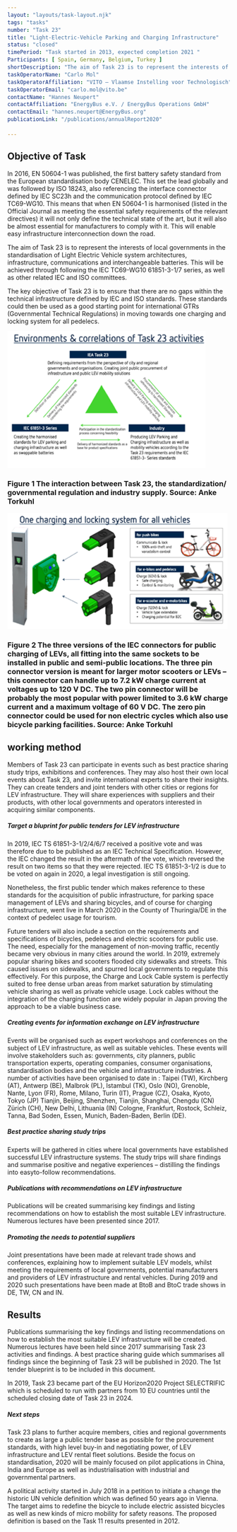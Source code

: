 ```yaml
---
layout: "layouts/task-layout.njk"
tags: "tasks"
number: "Task 23"
title: "Light-Electric-Vehicle Parking and Charging Infrastructure"
status: "closed"
timePeriod: "Task started in 2013, expected completion 2021 "
Participants: [ Spain, Germany, Belgium, Turkey ]
shortDescription: "The aim of Task 23 is to represent the interests of local governments in the standardisation of Light Electric Vehicle system architectures, infrastructure, communications and interchangeable batteries."
taskOperatorName: "Carlo Mol"
taskOperatorAffiliation: "VITO – Vlaamse Instelling voor Technologisch"
taskOperatorEmail: "carlo.mol@vito.be"
contactName: "Hannes Neupert"
contactAffiliation: "EnergyBus e.V. / EnergyBus Operations GmbH"
contactEmail: "hannes.neupert@EnergyBus.org"
publicationLink: "/publications/annualReport2020"

---
```


## Objective of Task
In 2016, EN 50604-1 was published, the first battery safety standard from the European standardisation body CENELEC. This set the lead globally and was followed by ISO 18243, also referencing the interface connector defined by IEC SC23h and the communication protocol defined by IEC TC69-WG10. This means that when EN 50604-1 is harmonised (listed in the Official Journal as meeting the essential safety requirements of the relevant directives) it will not only define the technical state of the art, but it will also be almost essential for manufacturers to comply with it. This will enable easy infrastructure interconnection down the road. 

The aim of Task 23 is to represent the interests of local governments in the standardisation of Light Electric Vehicle system architectures, infrastructure, communications and interchangeable batteries. This will be achieved through following the IEC TC69-WG10 61851-3-1/7 series, as well as other related IEC and ISO committees.  

The key objective of Task 23 is to ensure that there are no gaps within the technical infrastructure defined by IEC and ISO standards. These standards could then be used as a good starting point for international GTRs (Governmental Technical Regulations) in moving towards one charging and locking system for all pedelecs.  

![Objective of task 23](/assets/images/task23_figure_one.png)
### Figure 1 The interaction between Task 23, the standardization/ governmental regulation and industry supply. Source: Anke Torkuhl 

![Objective of task 23](/assets/images/task23_figure_two.png)
### Figure 2 The three versions of the IEC connectors for public charging of LEVs, all fitting into the same sockets to be installed in public and semi-public locations. The three pin connector version is meant for larger motor scooters or LEVs – this connector can handle up to 7.2 kW charge current at voltages up to 120 V DC. The two pin connector will be probably the most popular with power limited to 3.6 kW charge current and a maximum voltage of 60 V DC. The zero pin connector could be used for non electric cycles which also use bicycle parking facilities. Source: Anke Torkuhl 


## working method
Members of Task 23 can participate in events such as best practice sharing study trips, exhibitions and conferences. They may also host their own local events about Task 23, and invite international experts to share their insights. They can create tenders and joint tenders with other cities or regions for LEV infrastructure. They will share experiences with suppliers and their products, with other local governments and operators interested in acquiring similar components.  

##### Target a bluprint for public tenders for LEV infrastructure  

In 2019, IEC TS 61851-3-1/2/4/6/7 received a positive vote and was therefore due to be published as an IEC Technical Specification. However, the IEC changed the result in the aftermath of the vote, which reversed the result on two items so that they were rejected. IEC TS 61851-3-1/2 is due to be voted on again in 2020, a legal investigation is still ongoing. 

Nonetheless, the first public tender which makes reference to these standards for the acquisition of public infrastructure, for parking space management of LEVs and sharing bicycles, and of course for charging infrastructure, went live in March 2020 in the County of Thuringia/DE in the context of pedelec usage for tourism. 

Future tenders will also include a section on the requirements and specifications of bicycles, pedelecs and electric scooters for public use. The need, especially for the management of non-moving traffic, recently became very obvious in many cities around the world. In 2019, extremely popular sharing bikes and scooters flooded city sidewalks and streets. This caused issues on sidewalks, and spurred local governments to regulate this effectively. For this purpose, the Charge and Lock Cable system is perfectly suited to free dense urban areas from market saturation by stimulating vehicle sharing as well as private vehicle usage. Lock cables without the integration of the charging function are widely popular in Japan proving the approach to be a viable business case. 

##### Creating events for information exchange on LEV infrastructure  

Events will be organised such as expert workshops and conferences on the subject of LEV infrastructure, as well as suitable vehicles. These events will involve stakeholders such as: governments, city planners, public transportation experts, operating companies, consumer organisations, standardisation bodies and the vehicle and infrastructure industries. A number of activities have been organised to date in : Taipei (TW), Kirchberg (AT), Antwerp (BE), Malbrok (PL), Istambul (TK), Oslo (NO), Grenoble, Nante, Lyon (FR), Rome, Milano, Turin (IT), Prague (CZ), Osaka, Kyoto, Tokyo (JP) Tianjin, Beijing, Shenzhen, Tianjin, Shanghai, Chengdu (CN) Zürich (CH), New Delhi, Lithuania (IN) Cologne, Frankfurt, Rostock, Schleiz, Tanna, Bad Soden, Essen, Munich, Baden-Baden, Berlin (DE). 

##### Best practice sharing study trips

Experts will be gathered in cities where local governments have established successful LEV infrastructure systems. The study trips will share findings and summarise positive and negative experiences – distilling the findings into easyto-follow recommendations.  

##### Publications with recommendations on LEV infrastructure

Publications will be created summarising key findings and listing recommendations on how to establish the most suitable LEV infrastructure. Numerous lectures have been presented since 2017.  

##### Promoting the needs to potential suppliers

Joint presentations have been made at relevant trade shows and conferences, explaining how to implement suitable LEV models, whilst meeting the requirements of local governments, potential manufacturers and providers of LEV infrastructure and rental vehicles. During 2019 and 2020 such presentations have been made at BtoB and BtoC trade shows in DE, TW, CN and IN.  
 

## Results
Publications summarising the key findings and listing recommendations on how to establish the most suitable LEV infrastructure will be created. Numerous lectures have been held since 2017 summarising Task 23 activities and findings. A best practice sharing guide which summarises all findings since the beginning of Task 23 will be published in 2020. The 1st tender blueprint is to be included in this document.  

In 2019, Task 23 became part of the EU Horizon2020 Project SELECTRIFIC which is scheduled to run with partners from 10 EU countries until the scheduled closing date of Task 23 in 2024. 

##### Next steps 

Task 23 plans to further acquire members, cities and regional governments to create as large a public tender base as possible for the procurement standards, with high level buy-in and negotiating power, of LEV infrastructure and LEV rental fleet solutions. Beside the focus on standardisation, 2020 will be mainly focused on pilot applications in China, India and Europe as well as industrialisation with industrial and governmental partners.  

A political activity started in July 2018 in a petition to initiate a change the historic UN vehicle definition which was defined 50 years ago in Vienna. The target aims to redefine the bicycle to include electric assisted bicycles as well as new kinds of micro mobility for safety reasons. The proposed definition is based on the Task 11 results presented in 2012. 